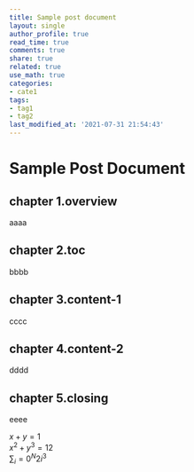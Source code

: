 ```yaml
---
title: Sample post document
layout: single
author_profile: true
read_time: true
comments: true
share: true
related: true
use_math: true
categories:
- cate1
tags:
- tag1
- tag2
last_modified_at: '2021-07-31 21:54:43'
---
```


# Sample Post Document
## chapter 1.overview
aaaa
## chapter 2.toc
bbbb
## chapter 3.content-1
cccc
## chapter 4.content-2
dddd
## chapter 5.closing
eeee


$x+y=1$  
$x^2+y^3=12$  
$\sum_i=0^N 2i^3$

